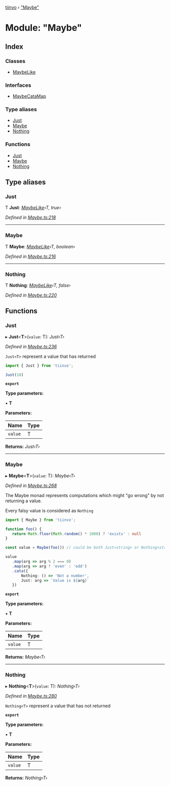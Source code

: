 [tiinvo](../README.md) › ["Maybe"](_maybe_.md)

# Module: "Maybe"

## Index

### Classes

* [MaybeLike](../classes/_maybe_.maybelike.md)

### Interfaces

* [MaybeCataMap](../interfaces/_maybe_.maybecatamap.md)

### Type aliases

* [Just](_maybe_.md#just)
* [Maybe](_maybe_.md#maybe)
* [Nothing](_maybe_.md#nothing)

### Functions

* [Just](_maybe_.md#just)
* [Maybe](_maybe_.md#maybe)
* [Nothing](_maybe_.md#nothing)

## Type aliases

###  Just

Ƭ **Just**: *[MaybeLike](../classes/_maybe_.maybelike.md)‹T, true›*

*Defined in [Maybe.ts:218](https://github.com/OctoD/tiinvo/blob/9b6a9a6/src/Maybe.ts#L218)*

___

###  Maybe

Ƭ **Maybe**: *[MaybeLike](../classes/_maybe_.maybelike.md)‹T, boolean›*

*Defined in [Maybe.ts:216](https://github.com/OctoD/tiinvo/blob/9b6a9a6/src/Maybe.ts#L216)*

___

###  Nothing

Ƭ **Nothing**: *[MaybeLike](../classes/_maybe_.maybelike.md)‹T, false›*

*Defined in [Maybe.ts:220](https://github.com/OctoD/tiinvo/blob/9b6a9a6/src/Maybe.ts#L220)*

## Functions

###  Just

▸ **Just**<**T**>(`value`: T): *Just‹T›*

*Defined in [Maybe.ts:236](https://github.com/OctoD/tiinvo/blob/9b6a9a6/src/Maybe.ts#L236)*

`Just<T>` represent a value that has returned

```ts
import { Just } from 'tiinvo';

Just(10)
```

**`export`** 

**Type parameters:**

▪ **T**

**Parameters:**

Name | Type |
------ | ------ |
`value` | T |

**Returns:** *Just‹T›*

___

###  Maybe

▸ **Maybe**<**T**>(`value`: T): *Maybe‹T›*

*Defined in [Maybe.ts:268](https://github.com/OctoD/tiinvo/blob/9b6a9a6/src/Maybe.ts#L268)*

The Maybe monad represents computations which might "go wrong" by not returning a value.

Every falsy value is considered as `Nothing`

```ts
import { Maybe } from 'tiinvo';

function foo() {
   return Math.floor(Math.random() * 1000) ? 'exists' : null
}

const value = Maybe(foo()) // could be both Just<string> or Nothing<string | null>

value
   .map(arg => arg % 2 === 0)
   .map(arg => arg ? 'even' : 'odd')
   .cata({
       Nothing: () => 'Not a number',
       Just: arg => `Value is ${arg}`
   })
```

**`export`** 

**Type parameters:**

▪ **T**

**Parameters:**

Name | Type |
------ | ------ |
`value` | T |

**Returns:** *Maybe‹T›*

___

###  Nothing

▸ **Nothing**<**T**>(`value`: T): *Nothing‹T›*

*Defined in [Maybe.ts:280](https://github.com/OctoD/tiinvo/blob/9b6a9a6/src/Maybe.ts#L280)*

`Nothing<T>` represent a value that has not returned

**`export`** 

**Type parameters:**

▪ **T**

**Parameters:**

Name | Type |
------ | ------ |
`value` | T |

**Returns:** *Nothing‹T›*
